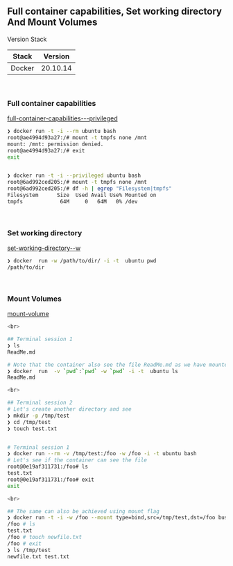 ## Full container capabilities, Set working directory And Mount Volumes

Version Stack

| Stack  | Version  |
|--------|----------|
| Docker | 20.10.14 |

<br>

### Full container capabilities

[full-container-capabilities---privileged](https://docs.docker.com/engine/reference/commandline/run/#full-container-capabilities---privileged)

```bash
❯ docker run -t -i --rm ubuntu bash
root@ae4994d93a27:/# mount -t tmpfs none /mnt
mount: /mnt: permission denied.
root@ae4994d93a27:/# exit
exit


❯ docker run -t -i --privileged ubuntu bash
root@6ad992ced205:/# mount -t tmpfs none /mnt
root@6ad992ced205:/# df -h | egrep "Filesystem|tmpfs"
Filesystem      Size  Used Avail Use% Mounted on
tmpfs            64M     0   64M   0% /dev
```


<br>

### Set working directory

[set-working-directory--w](https://docs.docker.com/engine/reference/commandline/run/#set-working-directory--w)

```bash
❯ docker  run -w /path/to/dir/ -i -t  ubuntu pwd   
/path/to/dir
```


<br>

### Mount Volumes

[mount-volume](https://docs.docker.com/engine/reference/commandline/run/#mount-volume--v---read-only)

```bash
<br>

## Terminal session 1
❯ ls
ReadMe.md

# Note that the container also see the file ReadMe.md as we have mounted the same using pwd
❯ docker  run  -v `pwd`:`pwd` -w `pwd` -i -t  ubuntu ls
ReadMe.md

<br>

## Terminal session 2
# Let's create another directory and see
❯ mkdir -p /tmp/test
❯ cd /tmp/test
❯ touch test.txt


# Terminal session 1
❯ docker run --rm -v /tmp/test:/foo -w /foo -i -t ubuntu bash
# Let's see if the container can see the file
root@0e19af311731:/foo# ls
test.txt
root@0e19af311731:/foo# exit
exit

<br>

## The same can also be achieved using mount flag
❯ docker run -t -i -w /foo --mount type=bind,src=/tmp/test,dst=/foo busybox sh
/foo # ls
test.txt
/foo # touch newfile.txt
/foo # exit
❯ ls /tmp/test        
newfile.txt test.txt
```